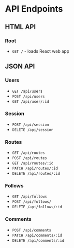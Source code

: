 # API Endpoints

## HTML API

### Root
- `GET /` - loads React web app

## JSON API

### Users
- `GET /api/users`
- `POST /api/users`
- `GET /api/user/:id`

### Session
- `POST /api/session`
- `DELETE /api/session`

### Routes
- `GET /api/routes`
- `POST /api/routes`
- `GET /api/routes/:id`
- `PATCH /api/routes/:id`
- `DELETE /api/routes/:id`

### Follows
- `GET /api/follows`
- `POST /api/follows/`
- `DELETE /api/follows/:id`

### Comments
- `POST /api/comments`
- `PATCH /api/comments/:id`
- `DELETE /api/comments/:id`
